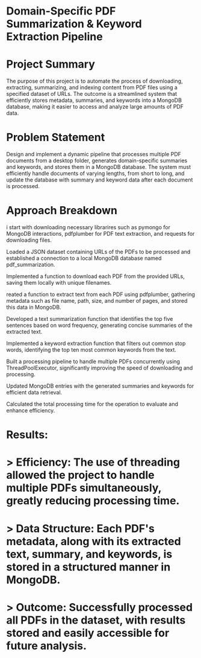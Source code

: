 # Domain-Specific PDF Summarization & Keyword Extraction Pipeline 

# Project Summary
The purpose of this project is to automate the process of downloading, extracting, summarizing, and indexing content from PDF files using a specified dataset of URLs. The outcome is a streamlined system that efficiently stores metadata, summaries, and keywords into a MongoDB database, making it easier to access and analyze large amounts of PDF data.

# Problem Statement
Design and implement a dynamic pipeline that processes multiple PDF documents from a desktop folder, generates domain-specific summaries and keywords, and stores them in a MongoDB database. The system must efficiently handle documents of varying lengths, from short to long, and update the database with summary and keyword data after each document is processed.

# Approach Breakdown

i start with downloading necessary librarires such as  pymongo for MongoDB interactions, pdfplumber for PDF text extraction, and requests for downloading files.

Loaded a JSON dataset containing URLs of the PDFs to be processed and established a connection to a local MongoDB database named pdf_summarization.

Implemented a function to download each PDF from the provided URLs, saving them locally with unique filenames.

reated a function to extract text from each PDF using pdfplumber, gathering metadata such as file name, path, size, and number of pages, and stored this data in MongoDB.

Developed a text summarization function that identifies the top five sentences based on word frequency, generating concise summaries of the extracted text.

Implemented a keyword extraction function that filters out common stop words, identifying the top ten most common keywords from the text.

Built a processing pipeline to handle multiple PDFs concurrently using ThreadPoolExecutor, significantly improving the speed of downloading and processing.

Updated MongoDB entries with the generated summaries and keywords for efficient data retrieval.

Calculated the total processing time for the operation to evaluate and enhance efficiency.

# Results:
# > Efficiency: The use of threading allowed the project to handle multiple PDFs simultaneously, greatly reducing processing time.
# > Data Structure: Each PDF's metadata, along with its extracted text, summary, and keywords, is stored in a structured manner in MongoDB.
# > Outcome: Successfully processed all PDFs in the dataset, with results stored and easily accessible for future analysis.
